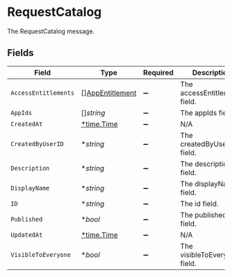 # RequestCatalog

The RequestCatalog message.


## Fields

| Field                                                     | Type                                                      | Required                                                  | Description                                               |
| --------------------------------------------------------- | --------------------------------------------------------- | --------------------------------------------------------- | --------------------------------------------------------- |
| `AccessEntitlements`                                      | [][AppEntitlement](../../models/shared/appentitlement.md) | :heavy_minus_sign:                                        | The accessEntitlements field.                             |
| `AppIds`                                                  | []*string*                                                | :heavy_minus_sign:                                        | The appIds field.                                         |
| `CreatedAt`                                               | [*time.Time](https://pkg.go.dev/time#Time)                | :heavy_minus_sign:                                        | N/A                                                       |
| `CreatedByUserID`                                         | **string*                                                 | :heavy_minus_sign:                                        | The createdByUserId field.                                |
| `Description`                                             | **string*                                                 | :heavy_minus_sign:                                        | The description field.                                    |
| `DisplayName`                                             | **string*                                                 | :heavy_minus_sign:                                        | The displayName field.                                    |
| `ID`                                                      | **string*                                                 | :heavy_minus_sign:                                        | The id field.                                             |
| `Published`                                               | **bool*                                                   | :heavy_minus_sign:                                        | The published field.                                      |
| `UpdatedAt`                                               | [*time.Time](https://pkg.go.dev/time#Time)                | :heavy_minus_sign:                                        | N/A                                                       |
| `VisibleToEveryone`                                       | **bool*                                                   | :heavy_minus_sign:                                        | The visibleToEveryone field.                              |
